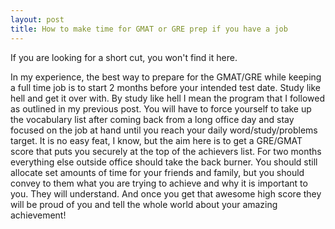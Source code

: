 ```yaml
---
layout: post
title: How to make time for GMAT or GRE prep if you have a job
---
```


If you are looking for a short cut, you won't find it here.

In my experience, the best way to prepare for the GMAT/GRE while keeping a full time job is to start 2 months before your intended test date. Study like hell and get it over with. By study like hell I mean the program that I followed as outlined in my previous post. You will have to force yourself to take up the vocabulary list after coming back from a long office day and stay focused on the job at hand until you reach your daily word/study/problems target. It is no easy feat, I know, but the aim here is to get a GRE/GMAT score that puts you securely at the top of the achievers list. For two months everything else outside office should take the back burner. You should still allocate set amounts of time for your friends and family, but you should convey to them what you are trying to achieve and why it is important to you. They will understand. And once you get that awesome high score they will be proud of you and tell the whole world about your amazing achievement!
